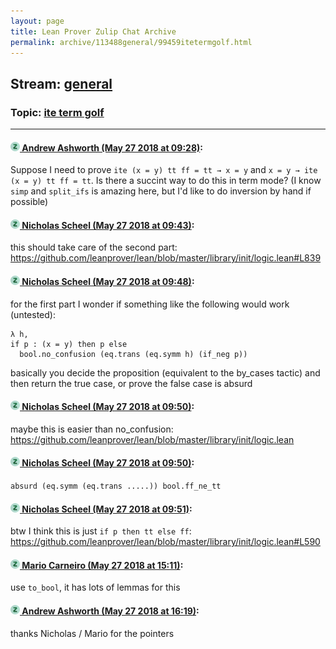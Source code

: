 ```yaml
---
layout: page
title: Lean Prover Zulip Chat Archive 
permalink: archive/113488general/99459itetermgolf.html
---
```


## Stream: [general](index.html)
### Topic: [ite term golf](99459itetermgolf.html)

---

#### [![Click to go to Zulip](../../assets/img/zulip2.png) Andrew Ashworth (May 27 2018 at 09:28)](https://leanprover.zulipchat.com/#narrow/stream/113488-general/topic/ite%20term%20golf/near/127155648):
Suppose I need to prove `ite (x = y) tt ff = tt → x = y` and `x = y → ite (x = y) tt ff = tt`. Is there a succint way to do this in term mode? (I know `simp` and `split_ifs` is amazing here, but I'd like to do inversion by hand if possible)

#### [![Click to go to Zulip](../../assets/img/zulip2.png) Nicholas Scheel (May 27 2018 at 09:43)](https://leanprover.zulipchat.com/#narrow/stream/113488-general/topic/ite%20term%20golf/near/127156020):
this should take care of the second part: https://github.com/leanprover/lean/blob/master/library/init/logic.lean#L839

#### [![Click to go to Zulip](../../assets/img/zulip2.png) Nicholas Scheel (May 27 2018 at 09:48)](https://leanprover.zulipchat.com/#narrow/stream/113488-general/topic/ite%20term%20golf/near/127156150):
for the first part I wonder if something like the following would work (untested):
```
λ h,
if p : (x = y) then p else
  bool.no_confusion (eq.trans (eq.symm h) (if_neg p))
```
basically you decide the proposition (equivalent to the by_cases tactic) and then return the true case, or prove the false case is absurd

#### [![Click to go to Zulip](../../assets/img/zulip2.png) Nicholas Scheel (May 27 2018 at 09:50)](https://leanprover.zulipchat.com/#narrow/stream/113488-general/topic/ite%20term%20golf/near/127156160):
maybe this is easier than no_confusion: https://github.com/leanprover/lean/blob/master/library/init/logic.lean

#### [![Click to go to Zulip](../../assets/img/zulip2.png) Nicholas Scheel (May 27 2018 at 09:50)](https://leanprover.zulipchat.com/#narrow/stream/113488-general/topic/ite%20term%20golf/near/127156203):
`absurd (eq.symm (eq.trans .....)) bool.ff_ne_tt`

#### [![Click to go to Zulip](../../assets/img/zulip2.png) Nicholas Scheel (May 27 2018 at 09:51)](https://leanprover.zulipchat.com/#narrow/stream/113488-general/topic/ite%20term%20golf/near/127156220):
btw I think this is just `if p then tt else ff`: https://github.com/leanprover/lean/blob/master/library/init/logic.lean#L590

#### [![Click to go to Zulip](../../assets/img/zulip2.png) Mario Carneiro (May 27 2018 at 15:11)](https://leanprover.zulipchat.com/#narrow/stream/113488-general/topic/ite%20term%20golf/near/127164043):
use `to_bool`, it has lots of lemmas for this

#### [![Click to go to Zulip](../../assets/img/zulip2.png) Andrew Ashworth (May 27 2018 at 16:19)](https://leanprover.zulipchat.com/#narrow/stream/113488-general/topic/ite%20term%20golf/near/127165905):
thanks Nicholas / Mario for the pointers

